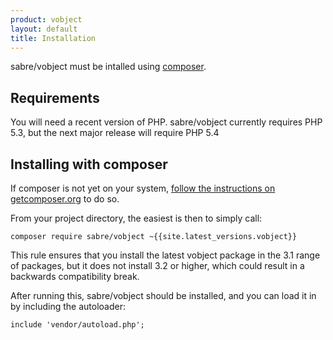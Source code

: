 ```yaml
---
product: vobject
layout: default
title: Installation
---
```


sabre/vobject must be intalled using [composer][1].

Requirements
------------

You will need a recent version of PHP. sabre/vobject currently requires
PHP 5.3, but the next major release will require PHP 5.4

Installing with composer
------------------------

If composer is not yet on your system, [follow the instructions on getcomposer.org][2]
to do so.

From your project directory, the easiest is then to simply call:

    composer require sabre/vobject ~{{site.latest_versions.vobject}}

This rule ensures that you install the latest vobject package in the 3.1 range
of packages, but it does not install 3.2 or higher, which could result in a
backwards compatibility break.

After running this, sabre/vobject should be installed, and you can load it in
by including the autoloader:

    include 'vendor/autoload.php';

[1]: http://getcomposer.org/
[2]: https://getcomposer.org/doc/00-intro.md#installation-nix
[3]: https://github.com/fruux/sabre-dav/releases
